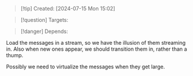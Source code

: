
>[!tip] Created: [2024-07-15 Mon 15:02]

>[!question] Targets: 

>[!danger] Depends: 

Load the messages in a stream, so we have the illusion of them streaming in.
Also when new ones appear, we should transition them in, rather than a thump.

Possibly we need to virtualize the messages when they get large.